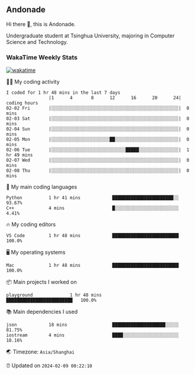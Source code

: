 ## Andonade

Hi there 👋, this is Andonade.

Undergraduate student at Tsinghua University, majoring in Computer Science and Technology.

### WakaTime Weekly Stats

[![wakatime](https://wakatime.com/badge/user/018bd8cc-ca3d-4a3e-a11d-74879d0e0c99.svg)](https://wakatime.com/@018bd8cc-ca3d-4a3e-a11d-74879d0e0c99)

🧑‍💻 My coding activity 

```text
I coded for 1 hr 48 mins in the last 7 days
          		|1      4       8      12      16      20      24|	coding hours
02-02 Fri		|░░░░░░░░░░░░░░░░░░░░░░░░░░░░░░░░░░░░░░░░░░░░░░░░|	0 mins
02-03 Sat		|░░░░░░░░░░░░░░░░░░░░░░░░░░░░░░░░░░░░░░░░░░░░░░░░|	0 mins
02-04 Sun		|░░░░░░░░░░░░░░░░░░░░░░░░░░░░░░░░░░░░░░░░░░░░░░░░|	0 mins
02-05 Mon		|░░░░░░░░░░░░░░░░░░░░░░██░░░░░░░░░░░░░░░░░░░░░░░░|	0 mins
02-06 Tue		|░░░░░░░░░░░░░░░░░░░░░░░░░░░░█████░░░░░░░░░░░░░░░|	1 hr 49 mins
02-07 Wed		|░░░░░░░░░░░░░░░░░░░░░░░░░░░░░░░░░░░░░░░░░░░░░░░░|	0 mins
02-08 Thu		|░░░░░░░░░░░░░░░░░░░░░░░░░░░░░░░░░░░░░░░░░░░░░░░░|	0 mins
```

🌱 My main coding languages 

```text
Python         	1 hr 41 mins        	███████████████████████░░	93.67%
C++            	4 mins              	█░░░░░░░░░░░░░░░░░░░░░░░░	4.41%
```

🔥 My coding editors 

```text
VS Code        	1 hr 48 mins        	█████████████████████████	100.0%
```

🖥️ My operating systems 

```text
Mac            	1 hr 48 mins        	█████████████████████████	100.0%
```

📦 Main projects I worked on 

```text
playground          	1 hr 48 mins        	█████████████████████████	100.0%
```

📚 Main dependencies I used 

```text
json           	18 mins             	████████████████████░░░░░	81.75%
iostream       	4 mins              	████░░░░░░░░░░░░░░░░░░░░░	18.16%
```

🌏 Timezone: `Asia/Shanghai`

⏰ Updated on `2024-02-09 00:22:10`